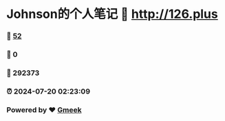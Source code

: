 # Johnson的个人笔记 :link: http://126.plus 
### :page_facing_up: [52](http://126.plus/tag.html) 
### :speech_balloon: 0 
### :hibiscus: 292373 
### :alarm_clock: 2024-07-20 02:23:09 
### Powered by :heart: [Gmeek](https://github.com/Meekdai/Gmeek)
